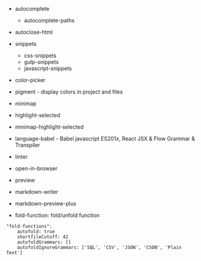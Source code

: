 - autocomplete
    - autocomplete-paths
- autoclose-html

- snippets
    - css-snippets
    - gulp-snippets
    - javascript-snippets

- color-picker

- pigment - display colors in project and files

- minimap

- highlight-selected
- minimap-highlight-selected

- language-babel  - Babel javascript ES201x, React JSX & Flow Grammar & Transpiler

- linter

- open-in-browser
- preview

- markdown-writer
- markdown-preview-plus

- fold-function:  fold/unfold function

```
"fold-functions":
    autofold: true
    shortfileCutoff: 42
    autofoldGrammars: []
    autofoldIgnoreGrammars: ['SQL', 'CSV', 'JSON', 'CSON', 'Plain Text']
```
